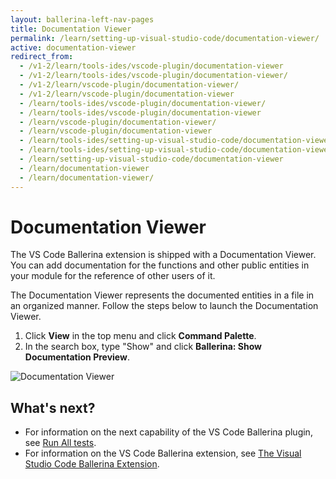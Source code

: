 ```yaml
---
layout: ballerina-left-nav-pages
title: Documentation Viewer
permalink: /learn/setting-up-visual-studio-code/documentation-viewer/
active: documentation-viewer
redirect_from:
  - /v1-2/learn/tools-ides/vscode-plugin/documentation-viewer
  - /v1-2/learn/tools-ides/vscode-plugin/documentation-viewer/
  - /v1-2/learn/vscode-plugin/documentation-viewer/
  - /v1-2/learn/vscode-plugin/documentation-viewer
  - /learn/tools-ides/vscode-plugin/documentation-viewer/
  - /learn/tools-ides/vscode-plugin/documentation-viewer
  - /learn/vscode-plugin/documentation-viewer/
  - /learn/vscode-plugin/documentation-viewer
  - /learn/tools-ides/setting-up-visual-studio-code/documentation-viewer
  - /learn/tools-ides/setting-up-visual-studio-code/documentation-viewer/
  - /learn/setting-up-visual-studio-code/documentation-viewer
  - /learn/documentation-viewer
  - /learn/documentation-viewer/
---
```


# Documentation Viewer

The VS Code Ballerina extension is shipped with a Documentation Viewer. You can add documentation for the functions and other public entities in your module for the reference of other users of it. 

The Documentation Viewer represents the documented entities in a file in an organized manner. Follow the steps below to launch the Documentation Viewer.

1. Click **View** in the top menu and click **Command Palette**.
2. In the search box, type "Show" and click **Ballerina: Show Documentation Preview**.

![Documentation Viewer](/learn/images/documentation-viewer.gif)

## What's next?

 - For information on the next capability of the VS Code Ballerina plugin, see [Run All tests](/learn/vscode-plugin/run-all-tests).
 - For information on the VS Code Ballerina extension, see [The Visual Studio Code Ballerina Extension](/learn/vscode-plugin).

